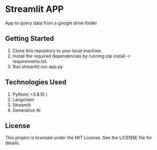 # Streamlit APP
App to query data from a google drive folder

## Getting Started
1. Clone this repository to your local machine.
2. Install the required dependencies by running pip install -r requirements.txt.
3. Run streamlit run app.py

## Technologies Used
1. Python( >3.8.10 )
2. Langchain
3. Streamlit
4. Generative AI

## License
This project is licensed under the MIT License. See the LICENSE file for details.